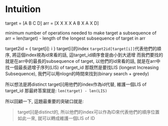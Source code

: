 # Intuition

target = [A B C D]
arr = [X X X X A B X A X D]

minimum number of operations needed to make target a subsequence of arr = len(target) - length of the longest subsequence of target in arr

target2id = { target[i]: i }
target[i]的index `target2id[target[i]]`代表他們的順序, 將這個index視為id來看的話, 這target_id順序會是由小到大遞增
而我們要找的就是在arr中的最長的subsequence of target, 以他們的id來看的話, 就是在arr中找一個最長遞增子序列(LIS) of target_id
那既然是要找LIS (longest Increasing Subsequence), 我們可以用nlogn的時間來找到(binary search + greedy)

所以想法是將distinct target[i]用他們的index作為id代替, 維護一個LIS of target_id
那最終答案就是: `len(target) - len(LIS)`

所以回顧一下, 這題最重要的突破口就是: 

> target[i]是distinct的, 所以他們的index可以作為ID來代表他們的順序位置
> 如此一來, 就可以轉成維護一個LIS of ID